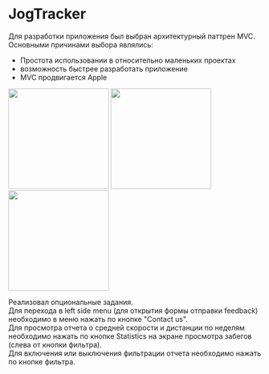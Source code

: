 # JogTracker
Для разработки приложения был выбран архитектурный паттрен MVC.
Основными причинами выбора являлись:
* Простота использовании в относительно маленьких проектах
* возможность быстрее разработать приложение
* MVC продвигается Apple
<p>
<img src="https://user-images.githubusercontent.com/55757649/142511870-801eea4a-1407-4e49-8eef-4673aaaa8024.png" width="200">
<img src="https://user-images.githubusercontent.com/55757649/142511878-a95e4c5d-7d70-452f-a178-18d6f72a6723.png" width="200">
<img src="https://user-images.githubusercontent.com/55757649/142511954-d35adb56-b2b6-45e9-8ad3-26313ad3e0dd.png" width="200">
</p>
Реализовал опциональные задания. <br>
Для перехода в left side menu (для открытия формы отправки feedback) необходимо в меню нажать по кнопке "Contact us". <br>
Для просмотра отчета о средней скорости и дистанции по неделям необходимо нажать по кнопке Statistics на экране просмотра забегов (слева от кнопки фильтра). <br>
Для включения или выключения фильтрации отчета необходимо нажать по кнопке фильтра.



